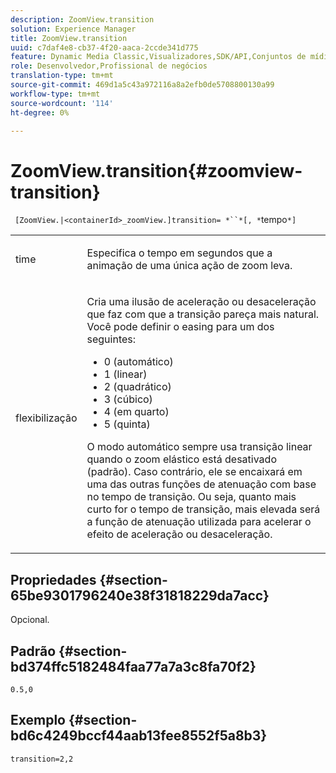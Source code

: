 ```yaml
---
description: ZoomView.transition
solution: Experience Manager
title: ZoomView.transition
uuid: c7daf4e8-cb37-4f20-aaca-2ccde341d775
feature: Dynamic Media Classic,Visualizadores,SDK/API,Conjuntos de mídias mistas
role: Desenvolvedor,Profissional de negócios
translation-type: tm+mt
source-git-commit: 469d1a5c43a972116a8a2efb0de5708800130a99
workflow-type: tm+mt
source-wordcount: '114'
ht-degree: 0%

---
```



# ZoomView.transition{#zoomview-transition}

` [ZoomView.|<containerId>_zoomView.]transition= *``*[, *`tempo`*]`

<table id="table_9E7BB12BF371419F88DD4D24EF04632C"> 
 <tbody> 
  <tr> 
   <td colname="col1"> <p> <span class="codeph"><span class="varname"> time</span></span> </p> </td> 
   <td colname="col2"> <p> Especifica o tempo em segundos que a animação de uma única ação de zoom leva. </p> </td> 
  </tr> 
  <tr> 
   <td colname="col1"> <p> <span class="codeph"><span class="varname"> flexibilização</span></span> </p> </td> 
   <td colname="col2"> <p> Cria uma ilusão de aceleração ou desaceleração que faz com que a transição pareça mais natural. Você pode definir o easing para um dos seguintes: </p> <p> 
     <ul id="ul_DA0D1CF2F2484410BFCCACA86661702E"> 
      <li id="li_93A2D53A53314D9594CEDC9EB20381D4">0 (automático) </li> 
      <li id="li_AD6A1F03DE544959BC4AA0DD97494F8C"> 1 (linear) </li> 
      <li id="li_816A3CE796E3415B9650DDA204412A6A"> 2 (quadrático) </li> 
      <li id="li_EF00BF6CA2AA48FEB54015FFBA9F8DD4"> 3 (cúbico) </li> 
      <li id="li_F3CB7F0821AF489C84A0CA155F5031A2"> 4 (em quarto) </li> 
      <li id="li_F5B844DAF4CC453CA58BF09A660D139F"> 5 (quinta) </li> 
     </ul> </p> <p>O modo automático sempre usa transição linear quando o zoom elástico está desativado (padrão). Caso contrário, ele se encaixará em uma das outras funções de atenuação com base no tempo de transição. Ou seja, quanto mais curto for o tempo de transição, mais elevada será a função de atenuação utilizada para acelerar o efeito de aceleração ou desaceleração. </p> </td> 
  </tr> 
 </tbody> 
</table>

## Propriedades {#section-65be9301796240e38f31818229da7acc}

Opcional.

## Padrão {#section-bd374ffc5182484faa77a7a3c8fa70f2}

`0.5,0`

## Exemplo {#section-bd6c4249bccf44aab13fee8552f5a8b3}

`transition=2,2`
